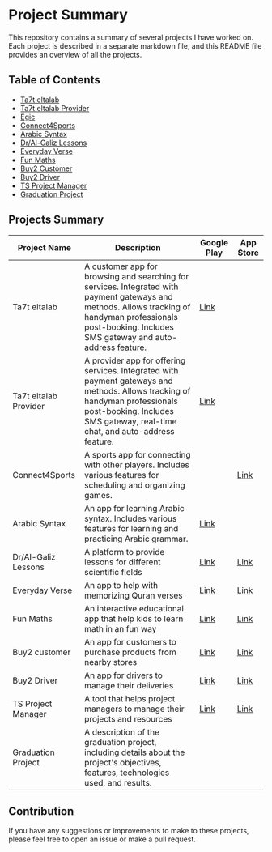 # Project Summary

This repository contains a summary of several projects I have worked on. Each project is described in a separate markdown file, and this README file provides an overview of all the projects.

## Table of Contents
- [Ta7t eltalab](Ta7t_eltalab.md)
- [Ta7t eltalab Provider](Ta7t_eltalab_provider.md)
- [Egic](egic_project.md)
- [Connect4Sports](Connect4Sports.md)
- [Arabic Syntax](Arabic_Syntax.md)
- [Dr/Al-Galiz Lessons](Dr_Al-Galiz_Lessons.md)
- [Everyday Verse](Everyday_Verse.md)
- [Fun Maths](Fun_Maths.md)
- [Buy2 Customer](Buy2_customer.md)
- [Buy2 Driver](Buy2_Driver.md)
- [TS Project Manager](TS_Project_manager.md)
- [Graduation Project](Graduation_project.md)

## Projects Summary

| Project Name          | Description                                                                                                                                                                                                  | Google Play                                                                           | App Store                                          |
|-----------------------|--------------------------------------------------------------------------------------------------------------------------------------------------------------------------------------------------------------|---------------------------------------------------------------------------------------|----------------------------------------------------|
| Ta7t eltalab          | A customer app for browsing and searching for services. Integrated with payment gateways and methods. Allows tracking of handyman professionals post-booking. Includes SMS gateway and auto-address feature. | [Link](https://play.google.com/store/apps/details?id=com.etatech.ondemandcustomerapp) |                                                    |
| Ta7t eltalab Provider | A provider app for offering services. Integrated with payment gateways and methods. Allows tracking of handyman professionals post-booking. Includes SMS gateway, real-time chat, and auto-address feature.  | [Link](https://play.google.com/store/apps/details?id=com.etatech.ondemandcustomerapp) |                                                    |
| Connect4Sports        | A sports app for connecting with other players. Includes various features for scheduling and organizing games.                                                                                               |                                                                                       | [Link](https://testflight.apple.com/join/Q97cZPXd) |
| Arabic Syntax         | An app for learning Arabic syntax. Includes various features for learning and practicing Arabic grammar.                                                                                                     | [Link](https://play.google.com/store/apps/details?id=com.etateck.arabsyntax)          |                                                    |
| Dr/Al-Galiz Lessons   | A platform to provide lessons for different scientific fields                                                                                                                                                | [Link]( )                                                                             | [Link]( )                                          |
| Everyday Verse        | An app to help with memorizing Quran verses                                                                                                                                                                  | [Link]( )                                                                             | [Link]( )                                          |
| Fun Maths             | An interactive educational app that help kids to learn math in an fun way                                                                                                                                    | [Link]( )                                                                             | [Link]( )                                          |
| Buy2 customer         | An app for customers to purchase products from nearby stores                                                                                                                                                 | [Link]( )                                                                             | [Link]( )                                          |
| Buy2 Driver           | An app for drivers to manage their deliveries                                                                                                                                                                | [Link]( )                                                                             | [Link]( )                                          |
| TS Project Manager    | A tool that helps project managers to manage their projects and resources                                                                                                                                    | [Link]( )                                                                             | [Link]( )                                          |
| Graduation Project    | A description of the graduation project, including details about the project's objectives, features, technologies used, and results.                                                                         |                                                                                       |                                                    |

## Contribution

If you have any suggestions or improvements to make to these projects, please feel free to open an issue or make a pull request.

[//]: # (## Licensing)

[//]: # ()
[//]: # (This repository is available under the [MIT License]&#40;LICENSE&#41;.)